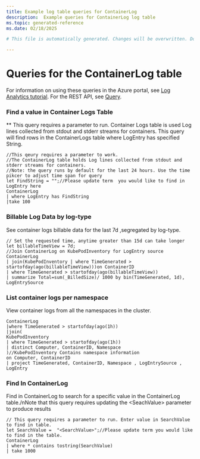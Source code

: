 ```yaml
---
title: Example log table queries for ContainerLog
description:  Example queries for ContainerLog log table
ms.topic: generated-reference
ms.date: 02/18/2025

# This file is automatically generated. Changes will be overwritten. Do not change this file directly. 

---
```


# Queries for the ContainerLog table

For information on using these queries in the Azure portal, see [Log Analytics tutorial](/azure/azure-monitor/logs/log-analytics-tutorial). For the REST API, see [Query](/rest/api/loganalytics/query).


### Find a value in Container Logs Table  


** This query requires a parameter to run. Container Logs table is used Log lines collected from stdout and stderr streams for containers. This query will find rows in the ContainerLogs table where LogEntry has specified String.  

```query
//This qeury requires a parameter to work.
//The ContainerLog table holds Log lines collected from stdout and stderr streams for containers.
//Note: the query runs by default for the last 24 hours. Use the time pikcer to adjust time span for query
let FindString = "";//Please update term  you would like to find in LogEntry here
ContainerLog 
| where LogEntry has FindString 
|take 100
```



### Billable Log Data by log-type  


See container logs billable data for the last 7d ,segregated by log-type.  

```query
// Set the requested time, anytime greater than 15d can take longer
let billableTimeView = 7d;  
//Join ContainerLog on KubePodInventory for LogEntry source
ContainerLog
| join(KubePodInventory | where TimeGenerated > startofday(ago(billableTimeView)))on ContainerID
| where TimeGenerated > startofday(ago(billableTimeView))
| summarize Total=sum(_BilledSize)/ 1000 by bin(TimeGenerated, 1d), LogEntrySource
```



### List container logs per namespace  


View container logs from all the namespaces in the cluster.  

```query
ContainerLog
|where TimeGenerated > startofday(ago(1h))
|join(
KubePodInventory
| where TimeGenerated > startofday(ago(1h)) 
| distinct Computer, ContainerID, Namespace
)//KubePodInventory Contains namespace information
on Computer, ContainerID
| project TimeGenerated, ContainerID, Namespace , LogEntrySource , LogEntry
```



### Find In ContainerLog  


Find in ContainerLog to search for a specific value in the ContainerLog table./nNote that this query requires updating the \<SeachValue\> parameter to produce results  

```query
// This query requires a parameter to run. Enter value in SearchValue to find in table.
let SearchValue =  "<SearchValue>";//Please update term you would like to find in the table.
ContainerLog
| where * contains tostring(SearchValue)
| take 1000
```

